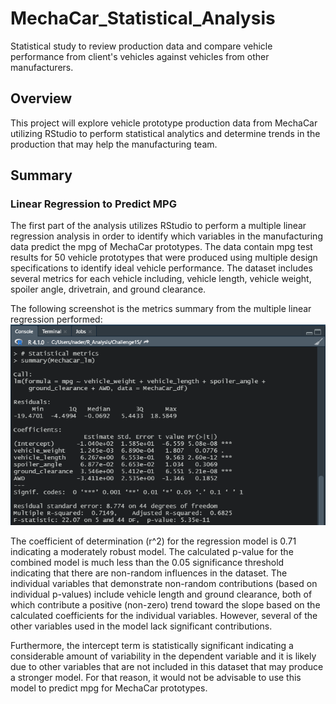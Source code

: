 # MechaCar_Statistical_Analysis
Statistical study to review production data and compare vehicle performance from client's vehicles against vehicles from other manufacturers.

## Overview
This project will explore vehicle prototype production data from MechaCar utilizing RStudio to perform statistical analytics and determine trends in the production that may help the manufacturing team.

## Summary 

### Linear Regression to Predict MPG

The first part of the analysis utilizes RStudio to perform a multiple linear regression analysis in order to identify which variables in the manufacturing data predict the mpg of MechaCar prototypes.  The data contain mpg test results for 50 vehicle prototypes that were produced using multiple design specifications to identify ideal vehicle performance. The dataset includes several metrics for each vehicle including, vehicle length, vehicle weight, spoiler angle, drivetrain, and ground clearance. 

The following screenshot is the metrics summary from the multiple linear regression performed:
![LinRegModel](/Images/LinRegModel.PNG)

The coefficient of determination (r^2) for the regression model is 0.71 indicating a moderately robust model.  The calculated p-value for the combined model is much less than the 0.05 significance threshold indicating that there are non-random influences in the dataset.  The individual variables that demonstrate non-random contributions (based on individual p-values) include vehicle length and ground clearance, both of which contribute a positive (non-zero) trend toward the slope based on the calculated coefficients for the individual variables.  However, several of the other variables used in the model lack significant contributions. 

Furthermore, the intercept term is statistically significant indicating a considerable amount of variability in the dependent variable and it is likely due to other variables that are not included in this dataset that may produce a stronger model.  For that reason, it would not be advisable to use this model to predict mpg for MechaCar prototypes.


